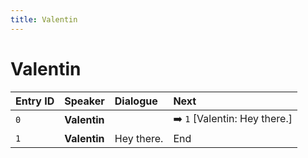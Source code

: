 ```yaml
---
title: Valentin
---
```


# Valentin


| Entry ID | Speaker | Dialogue | Next |
| :------- | :------ | :------- | :------------ |
| `0` | **Valentin** |  | ➡️ `1` \[Valentin: Hey there\.\] |
| `1` | **Valentin** | Hey there\. | End |
